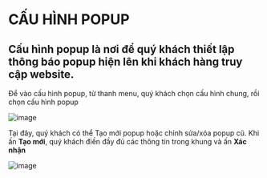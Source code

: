 # CẤU HÌNH POPUP

## Cấu hình popup là nơi để quý khách thiết lập thông báo popup hiện lên khi khách hàng truy cập website. 

Để vào cấu hình popup, từ thanh menu, quý khách chọn cấu hình chung, rồi chọn cấu hình popup

![image](https://user-images.githubusercontent.com/109578103/201874450-589f7e22-3e74-4fae-ac16-d5be578796a4.png)

Tại đây, quý khách có thể Tạo mới popup hoặc chỉnh sửa/xóa popup cũ. Khi ấn **Tạo mới**, quý khách điền đầy đủ các thông tin trong khung và ấn **Xác nhận**

![image](https://user-images.githubusercontent.com/109578103/201874547-7eaf5061-8b9a-488c-a848-511f08679465.png)
